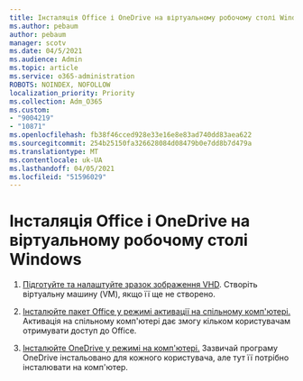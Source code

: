 ```yaml
---
title: Інсталяція Office і OneDrive на віртуальному робочому столі Windows
ms.author: pebaum
author: pebaum
manager: scotv
ms.date: 04/5/2021
ms.audience: Admin
ms.topic: article
ms.service: o365-administration
ROBOTS: NOINDEX, NOFOLLOW
localization_priority: Priority
ms.collection: Adm_O365
ms.custom:
- "9004219"
- "10871"
ms.openlocfilehash: fb38f46cced928e33e16e8e83ad740dd83aea622
ms.sourcegitcommit: 254b25150fa326628084d08479b0e7dd8b7d479a
ms.translationtype: MT
ms.contentlocale: uk-UA
ms.lasthandoff: 04/05/2021
ms.locfileid: "51596029"
---
```

# <a name="install-office-and-onedrive-on-windows-virtual-desktop"></a>Інсталяція Office і OneDrive на віртуальному робочому столі Windows

1. [Підготуйте та налаштуйте зразок зображення VHD](https://docs.microsoft.com/azure/virtual-desktop/set-up-customize-master-image). Створіть віртуальну машину (VM), якщо її ще не створено.

1. [Інсталюйте пакет Office у режимі активації на спільному комп'ютері.](https://docs.microsoft.com/azure/virtual-desktop/install-office-on-wvd-master-image#install-office-in-shared-computer-activation-mode) Активація на спільному комп'ютері дає змогу кільком користувачам отримувати доступ до Office.

1. [Інсталюйте OneDrive у режимі на комп'ютері.](https://docs.microsoft.com/azure/virtual-desktop/install-office-on-wvd-master-image#install-onedrive-in-per-machine-mode) Зазвичай програму OneDrive інстальовано для кожного користувача, але тут її потрібно інсталювати на комп'ютер.